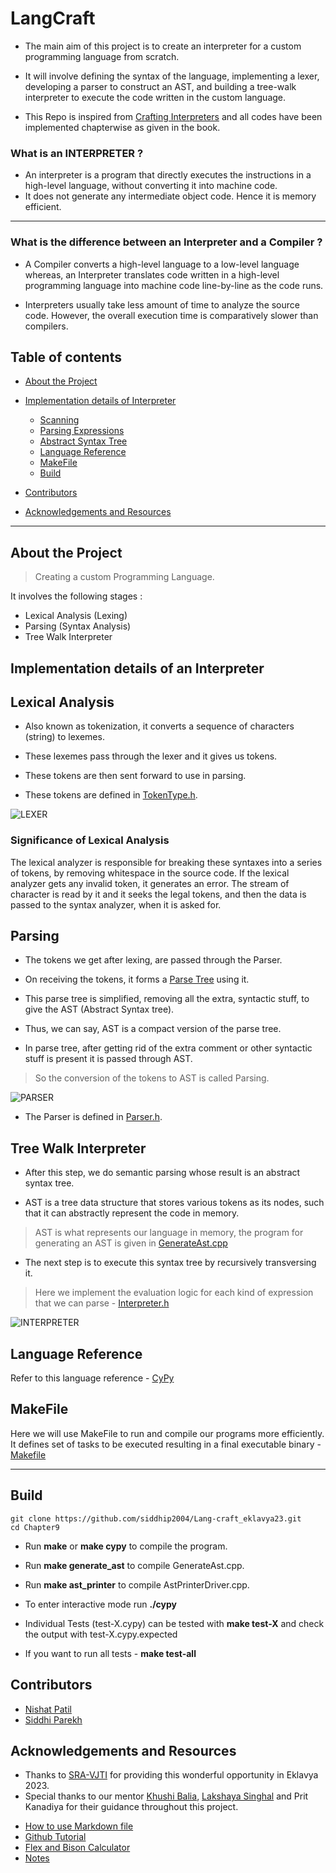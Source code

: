 # **LangCraft**

- The main aim of this project is to create an interpreter for a custom programming language from scratch.

- It will involve defining the syntax of the language, implementing a lexer, developing a parser to construct an AST, and building a tree-walk interpreter to execute the code written in the custom language.

- This Repo is inspired from [Crafting Interpreters](https://craftinginterpreters.com/) and all codes have been implemented chapterwise as given in the book.

### What is an **INTERPRETER** ?
- An interpreter is a program that directly executes the instructions in a high-level language, without converting it into machine code.
- It does not generate any intermediate object code. Hence it is memory efficient.
------------
### What is the difference between an Interpreter and a Compiler ?
- A Compiler converts a high-level language to a low-level language whereas, an Interpreter translates code written in a high-level programming language into machine code line-by-line as the code runs. 

- Interpreters usually take less amount of time to analyze the source code. However, the overall execution time is comparatively slower than compilers.


## Table of contents 

- [About the Project](#about-the-project)
- [Implementation details of Interpreter](#implementation-details-of-an-interpreter)
  - [Scanning](#lexical-analysis)
  - [Parsing Expressions](#parsing)
  - [Abstract Syntax Tree](#tree-walk-interpreter)
  - [Language Reference](#language-reference)
  - [MakeFile](#makefile)
  - [Build](#build)
  
- [Contributors](#contributors)
- [Acknowledgements and Resources](#acknowledgements-and-resources)

-----
## About the Project
> Creating a custom Programming Language.

It involves the following stages : 
- Lexical Analysis (Lexing)
- Parsing (Syntax Analysis)
- Tree Walk Interpreter

## Implementation details of an Interpreter

##  **Lexical Analysis**
- Also known as tokenization, it converts a sequence of characters (string) to lexemes. 
- These lexemes pass through the lexer and it gives us tokens.
- These tokens are then sent forward to use in parsing. 

- These tokens are defined in [TokenType.h](https://github.com/siddhip2004/Lang-craft_eklavya23/blob/siddhi/chp9/TokenType.h).

![LEXER](images/lexer.png)

### Significance of Lexical Analysis
The lexical analyzer is responsible for breaking these syntaxes into a series of tokens, by removing whitespace in the source code. If the lexical analyzer gets any invalid token, it generates an error. The stream of character is read by it and it seeks the legal tokens, and then the data is passed to the syntax analyzer, when it is asked for.


##  **Parsing**

- The tokens we get after lexing, are passed through the Parser.

- On receiving the tokens, it forms a [Parse Tree](https://en.wikipedia.org/wiki/Parse_tree  " parse tree ") using it.
- This parse tree is simplified, removing all the extra, syntactic stuff, to give the AST (Abstract Syntax tree).
- Thus, we can say, AST is a compact version of the parse tree.
- In parse tree, after getting rid of the extra comment or other syntactic stuff is present it is passed through AST.
>So the conversion of the tokens to AST is called Parsing.

![PARSER](images/parser.png)
- The Parser is defined in [Parser.h](https://github.com/siddhip2004/Lang-craft_eklavya23/blob/siddhi/chp9/parser.h).


## **Tree Walk Interpreter**
- After this step, we do semantic parsing whose result is an abstract syntax tree.

- AST is a tree data structure that stores various tokens as its nodes, such that it can abstractly represent the code in memory. 

>AST is what represents our language in memory, the program for generating an AST is given in  [GenerateAst.cpp](https://github.com/siddhip2004/Lang-craft_eklavya23/blob/siddhi/chp9/GenerateAst.cpp)
- The next step is to execute this syntax tree by recursively transversing it. 
> Here we implement the evaluation logic for each kind of expression that we can parse - [Interpreter.h](https://github.com/siddhip2004/Lang-craft_eklavya23/blob/siddhi/chp9/interpreter.h)

![INTERPRETER](images/interpreter.png)

## Language Reference
Refer to this language reference - [CyPy](https://github.com/siddhip2004/Lang-craft_eklavya23/blob/nishat/Syntax.pdf)

## MakeFile
Here we will use MakeFile to run and compile our programs more efficiently. It defines set of tasks to be executed resulting in a final executable binary - [Makefile](https://github.com/siddhip2004/Lang-craft_eklavya23/blob/siddhi/chp9/Makefile)

----
## Build
```
git clone https://github.com/siddhip2004/Lang-craft_eklavya23.git
cd Chapter9
```
- Run **make** or **make cypy** to compile the program.

- Run **make generate_ast** to compile GenerateAst.cpp.

- Run **make ast_printer** to compile AstPrinterDriver.cpp.

- To enter interactive mode run **./cypy**

- Individual Tests (test-X.cypy) can be tested with **make test-X** and check the output with test-X.cypy.expected

- If you want to run all tests - **make test-all**

## Contributors

* [Nishat Patil](https://github.com/nishatp9)          
* [Siddhi Parekh](https://github.com/siddhip2004)



## Acknowledgements and Resources
* Thanks to [SRA-VJTI](https://sravjti.in/) for providing this wonderful opportunity in Eklavya 2023. 
* Special thanks to our mentor [Khushi Balia](https://github.com/khushi-Balia/), [Lakshaya Singhal](https://github.com/LakshayaSinghal) and Prit Kanadiya for their guidance throughout this project.
- [How to use Markdown file](https://youtu.be/bpdvNwvEeSE)
- [Github Tutorial](https://youtu.be/uaeKhfhYE0U)
- [Flex and Bison Calculator](https://github.com/siddhip2004/Lang-craft_eklavya23/tree/nishat/Flex-Bison)
- [Notes](https://github.com/siddhip2004/Lang-craft_eklavya23/tree/siddhi/notes)
